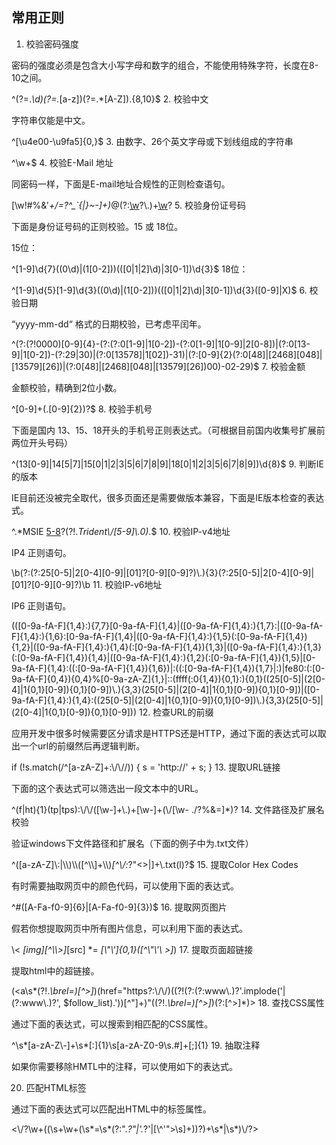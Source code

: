 ## 常用正则

1. 校验密码强度

密码的强度必须是包含大小写字母和数字的组合，不能使用特殊字符，长度在8-10之间。

^(?=.*\\d)(?=.*[a-z])(?=.*[A-Z]).{8,10}$
2. 校验中文

字符串仅能是中文。

^[\\u4e00-\\u9fa5]{0,}$
3. 由数字、26个英文字母或下划线组成的字符串

^\\w+$
4. 校验E-Mail 地址

同密码一样，下面是E-mail地址合规性的正则检查语句。

[\\w!#$%&'*+/=?^_`{|}~-]+(?:\\.[\\w!#$%&'*+/=?^_`{|}~-]+)*@(?:[\\w](?:[\\w-]*[\\w])?\\.)+[\\w](?:[\\w-]*[\\w])?
5. 校验身份证号码

下面是身份证号码的正则校验。15 或 18位。

15位：

^[1-9]\\d{7}((0\\d)|(1[0-2]))(([0|1|2]\\d)|3[0-1])\\d{3}$
18位：

^[1-9]\\d{5}[1-9]\\d{3}((0\\d)|(1[0-2]))(([0|1|2]\\d)|3[0-1])\\d{3}([0-9]|X)$
6. 校验日期

“yyyy-mm-dd“ 格式的日期校验，已考虑平闰年。

^(?:(?!0000)[0-9]{4}-(?:(?:0[1-9]|1[0-2])-(?:0[1-9]|1[0-9]|2[0-8])|(?:0[13-9]|1[0-2])-(?:29|30)|(?:0[13578]|1[02])-31)|(?:[0-9]{2}(?:0[48]|[2468][048]|[13579][26])|(?:0[48]|[2468][048]|[13579][26])00)-02-29)$
7. 校验金额

金额校验，精确到2位小数。

^[0-9]+(.[0-9]{2})?$
8. 校验手机号

下面是国内 13、15、18开头的手机号正则表达式。（可根据目前国内收集号扩展前两位开头号码）

^(13[0-9]|14[5|7]|15[0|1|2|3|5|6|7|8|9]|18[0|1|2|3|5|6|7|8|9])\\d{8}$
9. 判断IE的版本

IE目前还没被完全取代，很多页面还是需要做版本兼容，下面是IE版本检查的表达式。

^.*MSIE [5-8](?:\\.[0-9]+)?(?!.*Trident\\/[5-9]\\.0).*$
10. 校验IP-v4地址

IP4 正则语句。

\\b(?:(?:25[0-5]|2[0-4][0-9]|[01]?[0-9][0-9]?)\\.){3}(?:25[0-5]|2[0-4][0-9]|[01]?[0-9][0-9]?)\\b
11. 校验IP-v6地址

IP6 正则语句。

(([0-9a-fA-F]{1,4}:){7,7}[0-9a-fA-F]{1,4}|([0-9a-fA-F]{1,4}:){1,7}:|([0-9a-fA-F]{1,4}:){1,6}:[0-9a-fA-F]{1,4}|([0-9a-fA-F]{1,4}:){1,5}(:[0-9a-fA-F]{1,4}){1,2}|([0-9a-fA-F]{1,4}:){1,4}(:[0-9a-fA-F]{1,4}){1,3}|([0-9a-fA-F]{1,4}:){1,3}(:[0-9a-fA-F]{1,4}){1,4}|([0-9a-fA-F]{1,4}:){1,2}(:[0-9a-fA-F]{1,4}){1,5}|[0-9a-fA-F]{1,4}:((:[0-9a-fA-F]{1,4}){1,6})|:((:[0-9a-fA-F]{1,4}){1,7}|:)|fe80:(:[0-9a-fA-F]{0,4}){0,4}%[0-9a-zA-Z]{1,}|::(ffff(:0{1,4}){0,1}:){0,1}((25[0-5]|(2[0-4]|1{0,1}[0-9]){0,1}[0-9])\\.){3,3}(25[0-5]|(2[0-4]|1{0,1}[0-9]){0,1}[0-9])|([0-9a-fA-F]{1,4}:){1,4}:((25[0-5]|(2[0-4]|1{0,1}[0-9]){0,1}[0-9])\\.){3,3}(25[0-5]|(2[0-4]|1{0,1}[0-9]){0,1}[0-9]))
12. 检查URL的前缀

应用开发中很多时候需要区分请求是HTTPS还是HTTP，通过下面的表达式可以取出一个url的前缀然后再逻辑判断。

if (!s.match(/^[a-zA-Z]+:\\/\\//))
{
    s = 'http://' + s;
}
13. 提取URL链接

下面的这个表达式可以筛选出一段文本中的URL。

^(f|ht){1}(tp|tps):\\/\\/([\\w-]+\\.)+[\\w-]+(\\/[\\w- ./?%&=]*)?
14. 文件路径及扩展名校验

验证windows下文件路径和扩展名（下面的例子中为.txt文件）

^([a-zA-Z]\\:|\\\\)\\\\([^\\\\]+\\\\)*[^\\/:*?"<>|]+\\.txt(l)?$
15. 提取Color Hex Codes

有时需要抽取网页中的颜色代码，可以使用下面的表达式。

^#([A-Fa-f0-9]{6}|[A-Fa-f0-9]{3})$
16. 提取网页图片

假若你想提取网页中所有图片信息，可以利用下面的表达式。

\\< *[img][^\\\\>]*[src] *= *[\\"\\']{0,1}([^\\"\\'\\ >]*)
17. 提取页面超链接

提取html中的超链接。

(<a\\s*(?!.*\\brel=)[^>]*)(href="https?:\\/\\/)((?!(?:(?:www\\.)?'.implode('|(?:www\\.)?', $follow_list).'))[^"]+)"((?!.*\\brel=)[^>]*)(?:[^>]*)>
18. 查找CSS属性

通过下面的表达式，可以搜索到相匹配的CSS属性。

^\\s*[a-zA-Z\\-]+\\s*[:]{1}\\s[a-zA-Z0-9\\s.#]+[;]{1}
19. 抽取注释

如果你需要移除HMTL中的注释，可以使用如下的表达式。

<!--(.*?)-->
20. 匹配HTML标签

通过下面的表达式可以匹配出HTML中的标签属性。

<\\/?\\w+((\\s+\\w+(\\s*=\\s*(?:".*?"|'.*?'|[\\^'">\\s]+))?)+\\s*|\\s*)\\/?>
